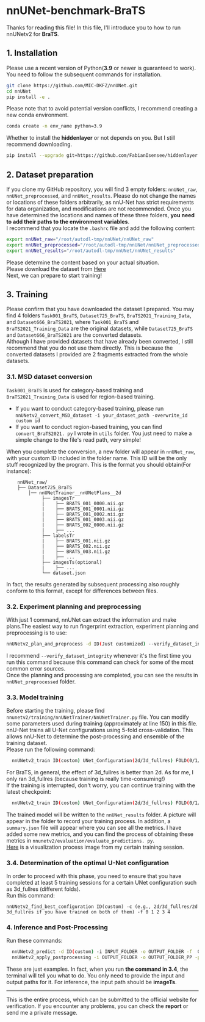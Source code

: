 # nnUNet-benchmark-BraTS
Thanks for reading this file! In this file, I'll introduce you to how to run nnUNetv2 for **BraTS**.<br>
## 1. Installation 
Please use a recent version of Python(**3.9** or newer is guaranteed to work).  
You need to follow the subsequent commands for installation.
  ```bash
  git clone https://github.com/MIC-DKFZ/nnUNet.git
  cd nnUNet
  pip install -e .
  ```
Please note that to avoid potential version conflicts, I recommend creating a new conda environment.  
```bash
conda create -n env_name python=3.9
```
Whether to install the **hiddenlayer** or not depends on you. But I still recommend downloading.
```bash
pip install --upgrade git+https://github.com/FabianIsensee/hiddenlayer.git@more_plotted_details#egg=hiddenlayer
```
## 2. Dataset preparation
If you clone my GitHub repository, you will find 3 empty folders: `nnUNet_raw`, `nnUNet_preprocessed`, and `nnUNet_results`. Please do not change the names or locations of these folders arbitrarily, as nnU-Net has strict requirements for data organization, and modifications are not recommended. Once you have determined the locations and names of these three folders, **you need to add their paths to the environment variables**. <br>
I recommend that you locate the `.bashrc` file and add the following content:
```bash
export nnUNet_raw="/root/autodl-tmp/nnUNet/nnUNet_raw"
export nnUNet_preprocessed="/root/autodl-tmp/nnUNet/nnUNet_preprocessed"
export nnUNet_results="/root/autodl-tmp/nnUNet/nnUNet_results"
```
Please determine the content based on your actual situation.   
Please download the dataset from [Here](https://www.openai.com)<br>
Next, we can prepare to start training!
## 3. Training
Please confirm that you have downloaded the dataset I prepared. You may find 4 folders `Task001_BraTS`, `Dataset725_BraTS`, `BraTS2021_Training_Data`, and `Dataset666_BraTS2021`, where `Task001_BraTS` and `BraTS2021_Training_Data` are the original datasets, while `Dataset725_BraTS` and `Dataset666_BraTS2021` are the converted datasets. <br>
Although I have provided datasets that have already been converted, I still recommend that you do not use them directly. This is because the converted datasets I provided are 2 fragments extracted from the whole datasets.<br>
### 3.1. MSD dataset conversion   
`Task001_BraTS` is used for category-based training and `BraTS2021_Training_Data` is used for region-based training.<br>
- If you want to conduct category-based training, please run ```nnUNetv2_convert_MSD_dataset -i your_dataset_path -overwrite_id custom id```    
- If you want to conduct region-based training, you can find `convert_BraTS2021. py` I wrote in `utils` folder. You just need to make a simple change to the file's read path, very simple!
  
When you complete the conversion, a new folder will appear in `nnUNet_raw`, with your custom ID included in the folder name. This ID will be the only stuff recognized by the program.
This is the format you should obtain(For instance):
```
    nnUNet_raw/
    ├── Dataset725_BraTS
        │── nnUNetTrainer__nnUNetPlans__2d
             ├── imagesTr
             |    ├── BRATS_001_0000.nii.gz
             |    ├── BRATS_001_0001.nii.gz
             |    ├── BRATS_001_0002.nii.gz
             |    ├── BRATS_001_0003.nii.gz
             |    ├── BRATS_002_0000.nii.gz
             |    ├── ...
             ├── labelsTr
             |    ├── BRATS_001.nii.gz
             |    ├── BRATS_002.nii.gz
             |    ├── BRATS_003.nii.gz
             |    ├── ...
             ├── imagesTs(optional)
             |    ├── ...
             └── dataset.json

```
In fact, the results generated by subsequent processing also roughly conform to this format, except for differences between files.    
### 3.2. Experiment planning and preprocessing
With just 1 command, nnUNet can extract the information and make plans.The easiest way to run fingerprint extraction, experiment planning and preprocessing is to use:

```bash
nnUNetv2_plan_and_preprocess -d ID(Just customized) --verify_dataset_integrity
```
I recommend `--verify_dataset_integrity` whenever it's the first time  you run this command because this command can check for some of the most common error sources.  
Once the planning and processing are completed, you can see the results in `nnUNet_preprocessed` folder.  
### 3.3. Model training
Before starting the training, please find `nnunetv2/training/nnUNetTrainer/NnUNetTrainer.py` file. You can modify some parameters used during training (approximately at line 150) in this file.  
nnU-Net trains all U-Net configurations using 5-fold cross-validation. This allows nnU-Net to determine the post-processing and ensemble of the training dataset.  
Please run the following command:  
```bash
  nnUNetv2_train ID(costom) UNet_Configuration(2d/3d_fullres) FOLD(0/1/2/3/4) --npz
```
For BraTS, in general, the effect of 3d_fullres is better than 2d. As for me, I only ran 3d_fullres (because training is really time-consuming!)    
If the training is interrupted, don't worry, you can continue training with the latest checkpoint:
```bash
  nnUNetv2_train ID(costom) UNet_Configuration(2d/3d_fullres) FOLD(0/1/2/3/4) --npz --c
```
The trained model will be written to the `nnUNet_results` folder. A picture will appear in the folder to record your training process. In addition, a `summary.json` file will appear where you can see all the metrics. I have added some new metrics, and you can find the process of obtaining these metrics in `nnunetv2/evaluation/evaluate_predictions. py`.<br>
[Here](https://imgur.com/a/uNNfkEm) is a visualization process image from my certain training session.
### 3.4. Determination of the optimal U-Net configuration   
In order to proceed with this phase, you need to ensure that you have completed at least 5 training sessions for a certain UNet configuration such as 3d_fullres (different folds).  
Run this command:   
```
nnUNetv2_find_best_configuration ID(custom) -c (e.g., 2d/3d_fullres/2d 3d_fullres if you have trained on both of them) -f 0 1 2 3 4
```
### 4. Inference and Post-Processing
Run these commands:
```bash
  nnUNetv2_predict -d ID(custom) -i INPUT_FOLDER -o OUTPUT_FOLDER -f  0 1 2 3 4 -tr nnUNetTrainer -c 3d_fullres -p nnUNetPlans
  nnUNetv2_apply_postprocessing -i OUTPUT_FOLDER -o OUTPUT_FOLDER_PP -pp_pkl_file /root/autodl-tmp/nnUNet/nnUNet_results/Dataset666_BraTS2021/nnUNetTrainer__nnUNetPlans__3d_fullres/crossval_results_folds_0_1_2_3_4/postprocessing.pkl -np 8 -plans_json /root/autodl-tmp/nnUNet/nnUNet_results/Dataset666_BraTS2021/nnUNetTrainer__nnUNetPlans__3d_fullres/crossval_results_folds_0_1_2_3_4/plans.json

```
These are just examples. In fact, when you run **the command in 3.4**, the terminal will tell you what to do. You only need to provide the input and output paths for it. For inference, the input path should be **imageTs**.  

---
This is the entire process, which can be submitted to the official website for verification. If you encounter any problems, you can check the **report** or send me a private message.
